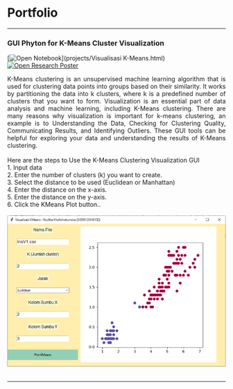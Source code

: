 # Portfolio
---
### GUI Phyton for K-Means Cluster Visualization

[![Open Notebook](https://img.shields.io/badge/Jupyter-Open_Notebook-orange?logo=Jupyter)](projects/Visualisasi K-Means.html)
[![Open Research Poster](https://img.shields.io/badge/CSV-Download%20Data-brightgreen)](csv/irisV1.csv)

<div style="text-align: justify">K-Means clustering is an unsupervised machine learning algorithm that is used for clustering data points into groups based on their similarity. It works by partitioning the data into k clusters, where k is a predefined number of clusters that you want to form. Visualization is an essential part of data analysis and machine learning, including K-Means clustering. There are many reasons why visualization is important for k-means clustering, an example is to Understanding the Data, Checking for Clustering Quality, Communicating Results, and Identifying Outliers. These GUI tools can be helpful for exploring your data and understanding the results of K-Means clustering.</div>

<div style="text-align: justify"><br>
Here are the steps to Use the K-Means Clustering Visualization GUI<br>
1. Input data<br>
2. Enter the number of clusters (k) you want to create.<br>
3. Select the distance to be used (Euclidean or Manhattan)<br>
4. Enter the distance on the x-axis.<br>
5. Enter the distance on the y-axis.<br>
6. Click the KMeans Plot button..</div>
<br>
<center><img src="images/K-Means Visualization.png"/></center>
<br>

---
